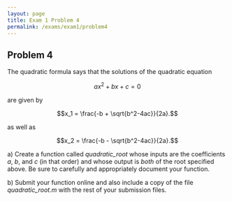 ```yaml
---
layout: page
title: Exam 1 Problem 4
permalink: /exams/exam1/problem4
---
```


## Problem 4

The quadratic formula says that the solutions of the quadratic equation

$$ax^2 + bx + c = 0$$

are given by

$$x_1 = \frac{-b + \sqrt{b^2-4ac}}{2a}.$$

as well as

$$x_2 = \frac{-b - \sqrt{b^2-4ac}}{2a}.$$

a) Create a function called *quadratic_root* whose inputs are the coefficients *a*, *b*, and *c* (in that order) and whose output is *both* of the  root specified above.
Be sure to carefully and appropriately document your function.

b) Submit your function online and also include a copy of the file *quadratic_root.m* with the rest of your submission files.


